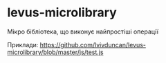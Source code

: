 # levus-microlibrary
Мікро бібліотека, що виконує найпростіші операції

Приклади: https://github.com/lvivduncan/levus-microlibrary/blob/master/js/test.js
